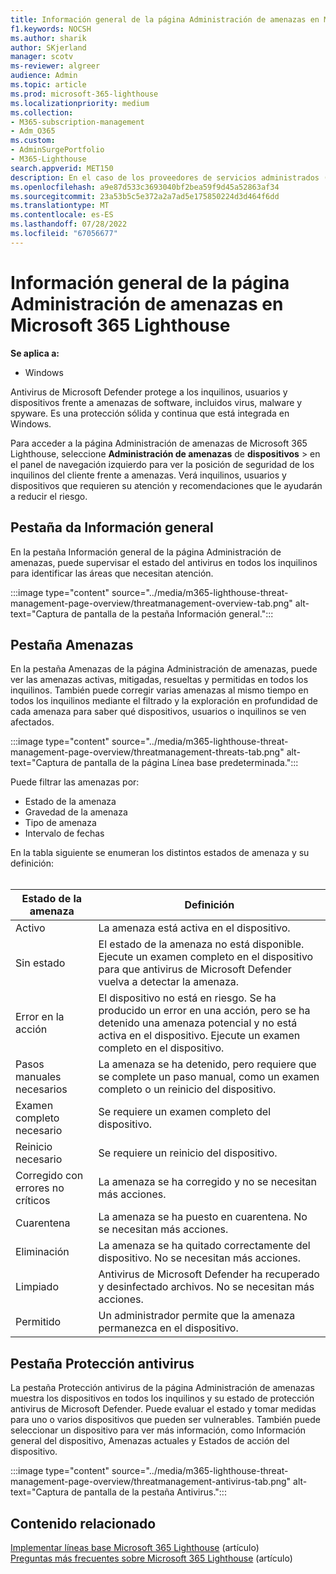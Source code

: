 ```yaml
---
title: Información general de la página Administración de amenazas en Microsoft 365 Lighthouse
f1.keywords: NOCSH
ms.author: sharik
author: SKjerland
manager: scotv
ms-reviewer: algreer
audience: Admin
ms.topic: article
ms.prod: microsoft-365-lighthouse
ms.localizationpriority: medium
ms.collection:
- M365-subscription-management
- Adm_O365
ms.custom:
- AdminSurgePortfolio
- M365-Lighthouse
search.appverid: MET150
description: En el caso de los proveedores de servicios administrados (MSP) que usan Microsoft 365 Lighthouse, obtenga información sobre la página Administración de amenazas.
ms.openlocfilehash: a9e87d533c3693040bf2bea59f9d45a52863af34
ms.sourcegitcommit: 23a53b5c5e372a2a7ad5e175850224d3d464f6dd
ms.translationtype: MT
ms.contentlocale: es-ES
ms.lasthandoff: 07/28/2022
ms.locfileid: "67056677"
---
```

# <a name="overview-of-the-threat-management-page-in-microsoft-365-lighthouse"></a>Información general de la página Administración de amenazas en Microsoft 365 Lighthouse 

**Se aplica a:**

- Windows

Antivirus de Microsoft Defender protege a los inquilinos, usuarios y dispositivos frente a amenazas de software, incluidos virus, malware y spyware. Es una protección sólida y continua que está integrada en Windows.  
  
Para acceder a la página Administración de amenazas de Microsoft 365 Lighthouse, seleccione **Administración de amenazas** de **dispositivos** >  en el panel de navegación izquierdo para ver la posición de seguridad de los inquilinos del cliente frente a amenazas. Verá inquilinos, usuarios y dispositivos que requieren su atención y recomendaciones que le ayudarán a reducir el riesgo.  
  
## <a name="overview-tab"></a>‎Pestaña da Información general  
  
En la pestaña Información general de la página Administración de amenazas, puede supervisar el estado del antivirus en todos los inquilinos para identificar las áreas que necesitan atención.

:::image type="content" source="../media/m365-lighthouse-threat-management-page-overview/threatmanagement-overview-tab.png" alt-text="Captura de pantalla de la pestaña Información general.":::

## <a name="threats-tab"></a>Pestaña Amenazas

En la pestaña Amenazas de la página Administración de amenazas, puede ver las amenazas activas, mitigadas, resueltas y permitidas en todos los inquilinos. También puede corregir varias amenazas al mismo tiempo en todos los inquilinos mediante el filtrado y la exploración en profundidad de cada amenaza para saber qué dispositivos, usuarios o inquilinos se ven afectados.

:::image type="content" source="../media/m365-lighthouse-threat-management-page-overview/threatmanagement-threats-tab.png" alt-text="Captura de pantalla de la página Línea base predeterminada.":::
  
Puede filtrar las amenazas por:

- Estado de la amenaza
- Gravedad de la amenaza
- Tipo de amenaza
- Intervalo de fechas

En la tabla siguiente se enumeran los distintos estados de amenaza y su definición:<br><br>

| Estado de la amenaza | Definición |
|---|---|
| Activo | La amenaza está activa en el dispositivo. |
| Sin estado | El estado de la amenaza no está disponible. Ejecute un examen completo en el dispositivo para que antivirus de Microsoft Defender vuelva a detectar la amenaza. |
| Error en la acción | El dispositivo no está en riesgo. Se ha producido un error en una acción, pero se ha detenido una amenaza potencial y no está activa en el dispositivo. Ejecute un examen completo en el dispositivo. |
| Pasos manuales necesarios | La amenaza se ha detenido, pero requiere que se complete un paso manual, como un examen completo o un reinicio del dispositivo. |
| Examen completo necesario | Se requiere un examen completo del dispositivo. |
| Reinicio necesario | Se requiere un reinicio del dispositivo. |
| Corregido con errores no críticos | La amenaza se ha corregido y no se necesitan más acciones. |
| Cuarentena | La amenaza se ha puesto en cuarentena. No se necesitan más acciones. |
| Eliminación | La amenaza se ha quitado correctamente del dispositivo. No se necesitan más acciones. |
| Limpiado | Antivirus de Microsoft Defender ha recuperado y desinfectado archivos. No se necesitan más acciones. |
| Permitido | Un administrador permite que la amenaza permanezca en el dispositivo. | 

## <a name="antivirus-protection-tab"></a>Pestaña Protección antivirus

La pestaña Protección antivirus de la página Administración de amenazas muestra los dispositivos en todos los inquilinos y su estado de protección antivirus de Microsoft Defender. Puede evaluar el estado y tomar medidas para uno o varios dispositivos que pueden ser vulnerables. También puede seleccionar un dispositivo para ver más información, como Información general del dispositivo, Amenazas actuales y Estados de acción del dispositivo.

:::image type="content" source="../media/m365-lighthouse-threat-management-page-overview/threatmanagement-antivirus-tab.png" alt-text="Captura de pantalla de la pestaña Antivirus.":::

## <a name="related-content"></a>Contenido relacionado

[Implementar líneas base Microsoft 365 Lighthouse](m365-lighthouse-deploy-baselines.md) (artículo)\
[Preguntas más frecuentes sobre Microsoft 365 Lighthouse](m365-lighthouse-faq.yml) (artículo)
